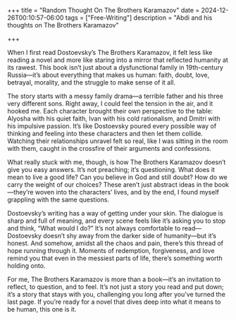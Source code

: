 +++
title = "Random Thought On The Brothers Karamazov"
date = 2024-12-26T00:10:57-06:00
tags = ["Free-Writing"]
description = "Abdi and his thoughts on The Brothers Karamazov"

+++

When I first read Dostoevsky’s The Brothers Karamazov, it felt less like reading a novel and more like staring into a mirror that reflected humanity at its rawest. This book isn’t just about a dysfunctional family in 19th-century Russia—it’s about everything that makes us human: faith, doubt, love, betrayal, morality, and the struggle to make sense of it all.

The story starts with a messy family drama—a terrible father and his three very different sons. Right away, I could feel the tension in the air, and it hooked me. Each character brought their own perspective to the table: Alyosha with his quiet faith, Ivan with his cold rationalism, and Dmitri with his impulsive passion. It’s like Dostoevsky poured every possible way of thinking and feeling into these characters and then let them collide. Watching their relationships unravel felt so real, like I was sitting in the room with them, caught in the crossfire of their arguments and confessions.

What really stuck with me, though, is how The Brothers Karamazov doesn’t give you easy answers. It’s not preaching; it’s questioning. What does it mean to live a good life? Can you believe in God and still doubt? How do we carry the weight of our choices? These aren’t just abstract ideas in the book—they’re woven into the characters’ lives, and by the end, I found myself grappling with the same questions.

Dostoevsky’s writing has a way of getting under your skin. The dialogue is sharp and full of meaning, and every scene feels like it’s asking you to stop and think, “What would I do?” It’s not always comfortable to read—Dostoevsky doesn’t shy away from the darker side of humanity—but it’s honest. And somehow, amidst all the chaos and pain, there’s this thread of hope running through it. Moments of redemption, forgiveness, and love remind you that even in the messiest parts of life, there’s something worth holding onto.

For me, The Brothers Karamazov is more than a book—it’s an invitation to reflect, to question, and to feel. It’s not just a story you read and put down; it’s a story that stays with you, challenging you long after you’ve turned the last page. If you’re ready for a novel that dives deep into what it means to be human, this one is it.
